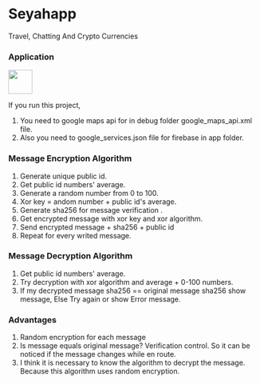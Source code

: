 # Seyahapp
 Travel, Chatting And Crypto Currencies

### Application
<img src="https://github.com/hakanyilmazz/Seyahapp/blob/main/ScreenShots/seyahapp.gif" height="48"></br>

If you run this project, </br>
1. You need to google maps api for in debug folder google_maps_api.xml file.</br>
2. Also you need to google_services.json file for firebase in app folder.

### Message Encryption Algorithm
1. Generate unique public id. </br>
2. Get public id numbers' average. </br>
3. Generate a random number from 0 to 100. </br>
4. Xor key = andom number + public id's average. </br>
5. Generate sha256 for message verification . </br>
6. Get encrypted message with xor key and xor algorithm. </br>
7. Send encrypted message + sha256 + public id
8. Repeat for every writed message. </br>

### Message Decryption Algorithm
1. Get public id numbers' average. </br>
2. Try decryption with xor algorithm and average + 0-100 numbers. </br>
3. If my decrypted message sha256 == original message sha256 show message, Else Try again or show Error message. </br>

### Advantages
1. Random encryption for each message </br>
2. Is message equals original message? Verification control. So it can be noticed if the message changes while en route. </br>
3. I think it is necessary to know the algorithm to decrypt the message. Because this algorithm uses random encryption. </br>
